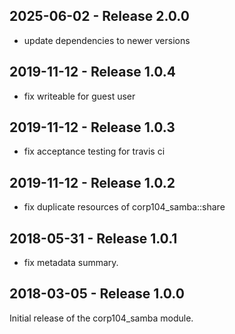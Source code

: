## 2025-06-02 - Release 2.0.0

  - update dependencies to newer versions

## 2019-11-12 - Release 1.0.4

  - fix writeable for guest user  

## 2019-11-12 - Release 1.0.3

  - fix acceptance testing for travis ci

## 2019-11-12 - Release 1.0.2

  - fix duplicate resources of corp104_samba::share

## 2018-05-31 - Release 1.0.1

  - fix metadata summary.

## 2018-03-05 - Release 1.0.0

Initial release of the corp104_samba module.
